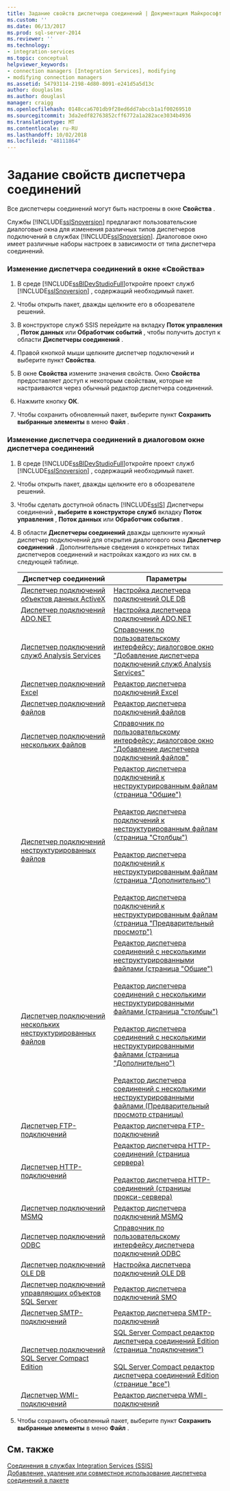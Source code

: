 ```yaml
---
title: Задание свойств диспетчера соединений | Документация Майкрософт
ms.custom: ''
ms.date: 06/13/2017
ms.prod: sql-server-2014
ms.reviewer: ''
ms.technology:
- integration-services
ms.topic: conceptual
helpviewer_keywords:
- connection managers [Integration Services], modifying
- modifying connection managers
ms.assetid: 54793114-2198-4d80-8091-e241d5a5d13c
author: douglaslms
ms.author: douglasl
manager: craigg
ms.openlocfilehash: 0148cca6701db9f28ed6dd7abccb1a1f00269510
ms.sourcegitcommit: 3da2edf82763852cff6772a1a282ace3034b4936
ms.translationtype: MT
ms.contentlocale: ru-RU
ms.lasthandoff: 10/02/2018
ms.locfileid: "48111864"
---
```

# <a name="set-the-properties-of-a-connection-manager"></a>Задание свойств диспетчера соединений
  Все диспетчеры соединений могут быть настроены в окне **Свойства** .  
  
 Службы [!INCLUDE[ssISnoversion](../includes/ssisnoversion-md.md)] предлагают пользовательские диалоговые окна для изменения различных типов диспетчеров подключений в службах [!INCLUDE[ssISnoversion](../includes/ssisnoversion-md.md)]. Диалоговое окно имеет различные наборы настроек в зависимости от типа диспетчера соединений.  
  
### <a name="to-modify-a-connection-manager-using-the-properties-window"></a>Изменение диспетчера соединений в окне «Свойства»  
  
1.  В среде [!INCLUDE[ssBIDevStudioFull](../includes/ssbidevstudiofull-md.md)]откройте проект служб [!INCLUDE[ssISnoversion](../includes/ssisnoversion-md.md)] , содержащий необходимый пакет.  
  
2.  Чтобы открыть пакет, дважды щелкните его в обозревателе решений.  
  
3.  В конструкторе служб SSIS перейдите на вкладку **Поток управления** , **Поток данных** или **Обработчик событий** , чтобы получить доступ к области **Диспетчеры соединений** .  
  
4.  Правой кнопкой мыши щелкните диспетчер подключений и выберите пункт **Свойства**.  
  
5.  В окне **Свойства** измените значения свойств. Окно **Свойства** предоставляет доступ к некоторым свойствам, которые не настраиваются через обычный редактор диспетчера соединений.  
  
6.  Нажмите кнопку **ОК**.  
  
7.  Чтобы сохранить обновленный пакет, выберите пункт **Сохранить выбранные элементы** в меню **Файл** .  
  
### <a name="to-modify-a-connection-manager-using-a-connection-manager-dialog-box"></a>Изменение диспетчера соединений в диалоговом окне диспетчера соединений  
  
1.  В среде [!INCLUDE[ssBIDevStudioFull](../includes/ssbidevstudiofull-md.md)]откройте проект служб [!INCLUDE[ssISnoversion](../includes/ssisnoversion-md.md)] , содержащий необходимый пакет.  
  
2.  Чтобы открыть пакет, дважды щелкните его в обозревателе решений.  
  
3.  Чтобы сделать доступной область [!INCLUDE[ssIS](../includes/ssis-md.md)] Диспетчеры соединений **, выберите в конструкторе служб** вкладку **Поток управления** , **Поток данных** или **Обработчик события** .  
  
4.  В области **Диспетчеры соединений** дважды щелкните нужный диспетчер подключений для открытия диалогового окна **Диспетчер соединений** . Дополнительные сведения о конкретных типах диспетчеров соединений и настройках каждого из них см. в следующей таблице.  
  
    |Диспетчер соединений|Параметры|  
    |------------------------|-------------|  
    |[Диспетчер подключений объектов данных ActiveX](connection-manager/ado-connection-manager.md)|[Настройка диспетчера подключений OLE DB](configure-ole-db-connection-manager.md)|  
    |[Диспетчер подключений ADO.NET](connection-manager/ado-net-connection-manager.md)|[Настройка диспетчера подключений ADO.NET](configure-ado-net-connection-manager.md)|  
    |[Диспетчер подключений служб Analysis Services](connection-manager/analysis-services-connection-manager.md)|[Справочник по пользовательскому интерфейсу: диалоговое окно "Добавление диспетчера подключений служб Analysis Services"](connection-manager/add-analysis-services-connection-manager-dialog-box-ui-reference.md)|  
    |[Диспетчер подключений Excel](connection-manager/excel-connection-manager.md)|[Редактор диспетчера подключений Excel](../../2014/integration-services/excel-connection-manager-editor.md)|  
    |[Диспетчер подключений файлов](connection-manager/file-connection-manager.md)|[Редактор диспетчера подключений файлов](../../2014/integration-services/file-connection-manager-editor.md)|  
    |[Диспетчер подключений нескольких файлов](connection-manager/multiple-files-connection-manager.md)|[Справочник по пользовательскому интерфейсу: диалоговое окно "Добавление диспетчера подключений файлов"](connection-manager/add-file-connection-manager-dialog-box-ui-reference.md)|  
    |[Диспетчер подключений неструктурированных файлов](connection-manager/flat-file-connection-manager.md)|[Редактор диспетчера подключений к неструктурированным файлам (страница "Общие")](general-page-of-integration-services-designers-options.md)<br /><br /> [Редактор диспетчера подключений к неструктурированным файлам (страница "Столбцы")](../../2014/integration-services/flat-file-connection-manager-editor-columns-page.md)<br /><br /> [Редактор диспетчера подключений к неструктурированным файлам (страница "Дополнительно")](../../2014/integration-services/flat-file-connection-manager-editor-advanced-page.md)<br /><br /> [Редактор диспетчера подключений к неструктурированным файлам (страница "Предварительный просмотр")](../../2014/integration-services/flat-file-connection-manager-editor-preview-page.md)|  
    |[Диспетчер подключений нескольких неструктурированных файлов](connection-manager/multiple-flat-files-connection-manager.md)|[Редактор диспетчера соединений с несколькими неструктурированными файлами &#40;страница "Общие"&#41;](../../2014/integration-services/multiple-flat-files-connection-manager-editor-general-page.md)<br /><br /> [Редактор диспетчера соединений с несколькими неструктурированными файлами &#40;страница "столбцы"&#41;](../../2014/integration-services/multiple-flat-files-connection-manager-editor-columns-page.md)<br /><br /> [Редактор диспетчера соединений с несколькими неструктурированными файлами &#40;страница "Дополнительно"&#41;](../../2014/integration-services/multiple-flat-files-connection-manager-editor-advanced-page.md)<br /><br /> [Редактор диспетчера соединений с несколькими неструктурированными файлами &#40;Предварительный просмотр страницы&#41;](../../2014/integration-services/multiple-flat-files-connection-manager-editor-preview-page.md)|  
    |[Диспетчер FTP-подключений](connection-manager/ftp-connection-manager.md)|[Редактор диспетчера FTP-подключений](../../2014/integration-services/ftp-connection-manager-editor.md)|  
    |[Диспетчер HTTP-подключений](connection-manager/http-connection-manager.md)|[Редактор диспетчера HTTP-соединений &#40;страница сервера&#41;](../../2014/integration-services/http-connection-manager-editor-server-page.md)<br /><br /> [Редактор диспетчера HTTP-соединений &#40;страницы прокси-сервера&#41;](../../2014/integration-services/http-connection-manager-editor-proxy-page.md)|  
    |[Диспетчер подключений MSMQ](connection-manager/msmq-connection-manager.md)|[Редактор диспетчера подключений MSMQ](../../2014/integration-services/msmq-connection-manager-editor.md)|  
    |[Диспетчер подключений ODBC](connection-manager/odbc-connection-manager.md)|[Справочник по пользовательскому интерфейсу диспетчера подключений ODBC](../../2014/integration-services/odbc-connection-manager-ui-reference.md)|  
    |[Диспетчер подключений OLE DB](connection-manager/ole-db-connection-manager.md)|[Настройка диспетчера подключений OLE DB](configure-ole-db-connection-manager.md)|  
    |[Диспетчер подключений управляющих объектов SQL Server](connection-manager/smo-connection-manager.md)|[Редактор диспетчера подключений SMO](../../2014/integration-services/smo-connection-manager-editor.md)|  
    |[Диспетчер SMTP-подключений](connection-manager/smtp-connection-manager.md)|[Редактор диспетчера SMTP-подключений](../../2014/integration-services/smtp-connection-manager-editor.md)|  
    |[Диспетчер подключений SQL Server Compact Edition](connection-manager/sql-server-compact-edition-connection-manager.md)|[SQL Server Compact редактор диспетчера соединений Edition &#40;страница "подключения"&#41;](../../2014/integration-services/sql-server-compact-edition-connection-manager-editor-connection-page.md)<br /><br /> [SQL Server Compact редактор диспетчера соединений Edition &#40;странице "все"&#41;](../../2014/integration-services/sql-server-compact-edition-connection-manager-editor-all-page.md)|  
    |[Диспетчер WMI-подключений](connection-manager/wmi-connection-manager.md)|[Редактор диспетчера WMI-подключений](../../2014/integration-services/wmi-connection-manager-editor.md)|  
  
5.  Чтобы сохранить обновленный пакет, выберите пункт **Сохранить выбранные элементы** в меню **Файл** .  
  
## <a name="see-also"></a>См. также  
 [Соединения в службах Integration Services (SSIS)](connection-manager/integration-services-ssis-connections.md)   
 [Добавление, удаление или совместное использование диспетчера соединений в пакете](../../2014/integration-services/add-delete-or-share-a-connection-manager-in-a-package.md)  
  
  
